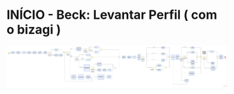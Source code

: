 # INÍCIO - Beck: Levantar Perfil ( com o bizagi )

[![viewer example screenshot](./viewer.png)](https://github.com/giseldo/chatbot_ari_bpmn_to_aiml/blob/master/exemplos/bpmn_bizagi/viewer.png)

